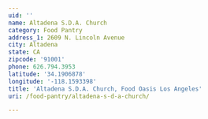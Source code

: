 ```yaml
---
uid: ''
name: Altadena S.D.A. Church
category: Food Pantry
address_1: 2609 N. Lincoln Avenue
city: Altadena
state: CA
zipcode: '91001'
phone: 626.794.3953
latitude: '34.1906878'
longitude: '-118.1593398'
title: 'Altadena S.D.A. Church, Food Oasis Los Angeles'
uri: /food-pantry/altadena-s-d-a-church/

---
```

